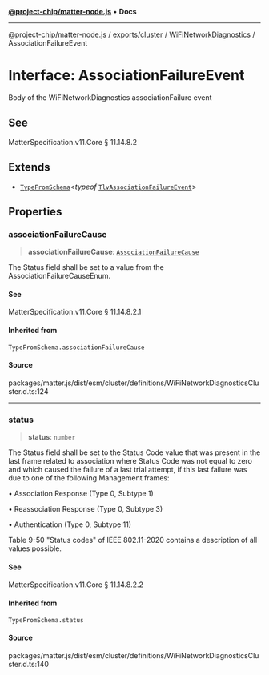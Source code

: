 [**@project-chip/matter-node.js**](../../../../../README.md) • **Docs**

***

[@project-chip/matter-node.js](../../../../../modules.md) / [exports/cluster](../../../README.md) / [WiFiNetworkDiagnostics](../README.md) / AssociationFailureEvent

# Interface: AssociationFailureEvent

Body of the WiFiNetworkDiagnostics associationFailure event

## See

MatterSpecification.v11.Core § 11.14.8.2

## Extends

- [`TypeFromSchema`](../../../../tlv/README.md#typefromschemas)\<*typeof* [`TlvAssociationFailureEvent`](../README.md#tlvassociationfailureevent)\>

## Properties

### associationFailureCause

> **associationFailureCause**: [`AssociationFailureCause`](../enumerations/AssociationFailureCause.md)

The Status field shall be set to a value from the AssociationFailureCauseEnum.

#### See

MatterSpecification.v11.Core § 11.14.8.2.1

#### Inherited from

`TypeFromSchema.associationFailureCause`

#### Source

packages/matter.js/dist/esm/cluster/definitions/WiFiNetworkDiagnosticsCluster.d.ts:124

***

### status

> **status**: `number`

The Status field shall be set to the Status Code value that was present in the last frame related to
association where Status Code was not equal to zero and which caused the failure of a last trial attempt, if
this last failure was due to one of the following Management frames:

  • Association Response (Type 0, Subtype 1)

  • Reassociation Response (Type 0, Subtype 3)

  • Authentication (Type 0, Subtype 11)

Table 9-50 "Status codes" of IEEE 802.11-2020 contains a description of all values possible.

#### See

MatterSpecification.v11.Core § 11.14.8.2.2

#### Inherited from

`TypeFromSchema.status`

#### Source

packages/matter.js/dist/esm/cluster/definitions/WiFiNetworkDiagnosticsCluster.d.ts:140
